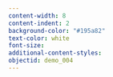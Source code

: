 ```yaml
---
content-width: 8
content-indent: 2
background-color: "#195a82"
text-color: white
font-size:
additional-content-styles:
objectid: demo_004
---
```




